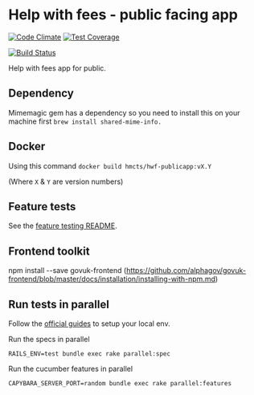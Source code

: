 # Help with fees - public facing app
[![Code Climate](https://codeclimate.com/github/ministryofjustice/hwf-publicapp/badges/gpa.svg)](https://codeclimate.com/github/ministryofjustice/hwf-publicapp) [![Test Coverage](https://codeclimate.com/github/ministryofjustice/hwf-publicapp/badges/coverage.svg)](https://codeclimate.com/github/ministryofjustice/hwf-publicapp)

[![Build Status](https://dev.azure.com/HMCTS-PET/pet-azure-infrastructure/_apis/build/status/Help%20with%20Fees/hwf-publicapp?branchName=develop)](https://dev.azure.com/HMCTS-PET/pet-azure-infrastructure/_build/latest?definitionId=25&branchName=develop)

Help with fees app for public.

## Dependency
Mimemagic gem has a dependency so you need to install this on your machine first
```brew install shared-mime-info.```

## Docker

Using this command `docker build hmcts/hwf-publicapp:vX.Y`

(Where `X` & `Y` are version numbers) 

## Feature tests

See the [feature testing README](https://github.com/hmcts/hwf-publicapp/blob/master/README.md).

## Frontend toolkit
npm install --save govuk-frontend (https://github.com/alphagov/govuk-frontend/blob/master/docs/installation/installing-with-npm.md)

## Run tests in parallel
Follow the [official guides](https://github.com/grosser/parallel_tests#setup-environment-from-scratch-create-db-and-loads-schema-useful-for-ci) to setup your local env.


Run the specs in parallel
```
RAILS_ENV=test bundle exec rake parallel:spec
```

Run the cucumber features in parallel
```
CAPYBARA_SERVER_PORT=random bundle exec rake parallel:features
```

